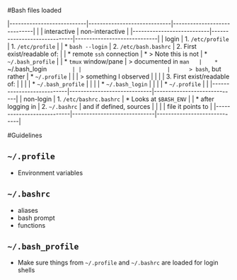 #Bash files loaded

|---------------------------|-----------------------------|-----------------------------|
|                           | interactive                 | non-interactive             |
|---------------------------|-----------------------------|-----------------------------|
| login                     | 1. `/etc/profile`           | 1. `/etc/profile`           |
| * `bash --login`          | 2. `/etc/bash.bashrc`       | 2. First exist/readable of: |
| * remote `ssh` connection |    * > Note this is not     |    * `~/.bash_profile`      |
| * `tmux` window/pane      |      > documented in `man   |    * `~/.bash_login`        |
|                           |      > bash`, but rather    |    * `~/.profile`           |
|                           |      > something I observed |                             |
|                           | 3. First exist/readable of: |                             |
|                           |    * `~/.bash_profile`      |                             |
|                           |    * `~/.bash_login`        |                             |
|                           |    * `~/.profile`           |                             |
|---------------------------|-----------------------------|-----------------------------|
| non-login                 |  1. `/etc/bashrc.bashrc`    | * Looks at `$BASH_ENV`      |
|  * after logging in       |  2. `~/.bashrc`             |   and if defined, sources   |
|                           |                             |   file it points to         |
|---------------------------|-----------------------------|-----------------------------|

#Guidelines

## `~/.profile`

* Environment variables

## `~/.bashrc`

* aliases
* bash prompt
* functions

## `~/.bash_profile`

* Make sure things from `~/.profile` and `~/.bashrc` are loaded for login shells
